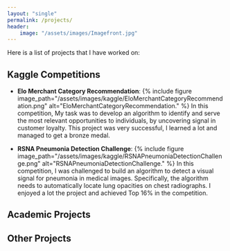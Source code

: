 ```yaml
---
layout: "single"
permalink: /projects/
header:
    image: "/assets/images/Imagefront.jpg"
---
```

Here is a list of projects that I have worked on:

## Kaggle Competitions
- **Elo Merchant Category Recommendation**:
{% include figure image_path="/assets/images/kaggle/EloMerchantCategoryRecommendation.png" alt="EloMerchantCategoryRecommendation." %}
In this competition, My task was to develop an algorithm to identify and serve the most relevant opportunities to individuals, by uncovering signal in customer loyalty.
This project was very successful, I learned a lot and managed to get a bronze medal.


- **RSNA Pneumonia Detection Challenge**:
{% include figure image_path="/assets/images/kaggle/RSNAPneumoniaDetectionChallenge.png" alt="RSNAPneumoniaDetectionChallenge." %}
In this competition, I was challenged to build an algorithm to detect a visual signal for pneumonia in medical images. Specifically, the algorithm needs to automatically locate lung opacities on chest radiographs.
I enjoyed a lot the project and achieved Top 16% in the competition.

## Academic Projects


## Other Projects